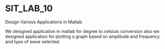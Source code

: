 # SIT_LAB_10
Design Various Applications in Matlab 

We deisgned application in matlab for degree to celsiuis conversion also we designed application for plotting a graph based on amplitude and frequency and type of wave selected.
